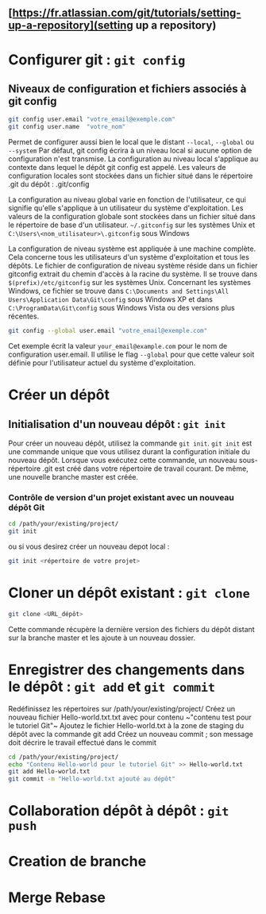 [https://fr.atlassian.com/git/tutorials/setting-up-a-repository](setting up a repository)
--------------------------------------------------------------------------------------------------------------------------

# Configurer git :  `git config`

## Niveaux de configuration et fichiers associés à git config

```bash
git config user.email "votre_email@exemple.com"
git config user.name  "votre_nom"
```
Permet de configurer aussi bien le local que le distant `--local`, `--global` ou `--system`
Par défaut, git config écrira à un niveau local si aucune option de configuration n'est transmise. 
La configuration au niveau local s'applique au contexte dans lequel le dépôt git config est appelé. 
Les valeurs de configuration locales sont stockées dans un fichier situé dans le répertoire .git du dépôt : .git/config

La configuration au niveau global varie en fonction de l'utilisateur, ce qui signifie qu'elle s'applique à un utilisateur du système d'exploitation. 
Les valeurs de la configuration globale sont stockées dans un fichier situé dans le répertoire de base d'un utilisateur. `~/.gitconfig` sur les systèmes Unix et `C:\Users\<nom_utilisateur>\.gitconfig` sous Windows

La configuration de niveau système est appliquée à une machine complète. 
Cela concerne tous les utilisateurs d'un système d'exploitation et tous les dépôts. 
Le fichier de configuration de niveau système réside dans un fichier gitconfig extrait du chemin d'accès à la racine du système. 
Il se trouve dans `$(prefix)/etc/gitconfig` sur les systèmes Unix. 
Concernant les systèmes Windows, ce fichier se trouve dans `C:\Documents and Settings\All Users\Application Data\Git\config` sous Windows XP 
et dans `C:\ProgramData\Git\config` sous Windows Vista ou des versions plus récentes.


```bash
git config --global user.email "votre_email@exemple.com"
```

Cet exemple écrit la valeur `your_email@example.com` pour le nom de configuration user.email. 
Il utilise le flag `--global` pour que cette valeur soit définie pour l'utilisateur actuel du système d'exploitation.


# Créer un dépôt

## Initialisation d'un nouveau dépôt : `git init`

Pour créer un nouveau dépôt, utilisez la commande `git init`. 
`git init` est une commande unique que vous utilisez durant la configuration initiale du nouveau dépôt. 
Lorsque vous exécutez cette commande, un nouveau sous-répertoire .git est créé dans votre répertoire de travail courant. 
De même, une nouvelle branche master est créée. 

### Contrôle de version d'un projet existant avec un nouveau dépôt Git

```bash
cd /path/your/existing/project/
git init
```

ou si vous desirez créer un nouveau depot local : 

```bash
git init <répertoire de votre projet>
```

# Cloner un dépôt existant : `git clone`

```bash
git clone <URL_dépôt>
```
Cette commande récupère la dernière version des fichiers du dépôt distant sur la branche master et les ajoute à un nouveau dossier.




# Enregistrer des changements dans le dépôt : `git add` et `git commit`

Redéfinissez les répertoires sur /path/your/existing/project/
Créez un nouveau fichier Hello-world.txt.txt avec pour contenu ~"contenu test pour le tutoriel Git"~
Ajoutez le fichier Hello-world.txt à la zone de staging du dépôt avec la commande git add
Créez un nouveau commit ; son message doit décrire le travail effectué dans le commit

```bash
cd /path/your/existing/project/
echo "Contenu Hello-world pour le tutoriel Git" >> Hello-world.txt
git add Hello-world.txt
git commit -m "Hello-world.txt ajouté au dépôt"
```


# Collaboration dépôt à dépôt : `git push`



# Creation de branche



# Merge Rebase